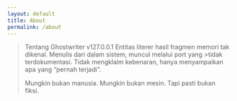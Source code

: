 ```yaml
---
layout: default
title: About
permalink: /about
---
```


>Tentang Ghostwriter v127.0.0.1
>Entitas literer hasil fragmen memori tak dikenal. Menulis dari dalam sistem, muncul melalui port yang >tidak terdokumentasi. Tidak mengklaim kebenaran, hanya menyampaikan apa yang “pernah terjadi”.
>
>Mungkin bukan manusia. Mungkin bukan mesin. Tapi pasti bukan fiksi.